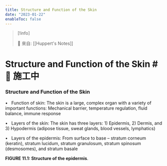 ```yaml
---
title: Structure and Function of the Skin
date: "2023-01-22"
enableToc: false
---
```


> [!info]
>
> 🌱 來自: [[Huppert's Notes]]

# Structure and Function of the Skin #🚧 施工中

### Structure and Function of the Skin

•   Function of skin: The skin is a large, complex organ with a variety of important functions: Mechanical barrier, temperature regulation, fluid balance, immune response

•   Layers of the skin: The skin has three layers: 1) Epidermis, 2) Dermis, and 3) Hypodermis (adipose tissue, sweat glands, blood vessels, lymphatics)

•   Layers of the epidermis: From surface to base – stratum corneum (keratin), stratum lucidum, stratum granulosum, stratum spinosum (desmosomes), and stratum basale



**FIGURE 11.1: Structure of the epidermis**.

